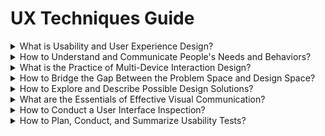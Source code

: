 # UX Techniques Guide

<div class="accordion">

<details>
  <summary>What is Usability and User Experience Design?</summary>

Agile UX  
_A variation of the Agile methodology, which supports a more collaborative approach to various user experience design methods._

*  [Agile User Experience Design](http://www.uxmatters.com/mt/archives/2012/04/agile-user-experience-design.php)  
*  [Bringing User Centered Design to the Agile Environment](http://boxesandarrows.com/bringing-user-centered-design-to-the-agile-environment/)  
*  [Fitting Big-Picture UX Into Agile Development](http://uxdesign.smashingmagazine.com/2012/11/06/design-spikes-fit-big-picture-ux-agile-development/)  
*  [User Experience and Agile](https://www.uxmatters.com/mt/archives/2017/08/user-experience-and-agile.php)  
*  [UX and Agile: Tying the knot](http://uxmag.com/articles/ux-and-agile-tying-the-knot)  

Bias  
_Bias is the tendency, inclination, or prejudice of one's outlook or opinions._

*  [10 biases to be aware of when building products](https://uxdesign.cc/10-biases-to-be-aware-of-when-building-products-cb5245fb7776)  
*  [Avoiding bias in the oh-so-human world of user testing](https://blog.optimalworkshop.com/avoiding-bias-in-the-oh-so-human-world-of-user-testing)  
*  [Confirmation Bias in Design](https://www.antonsten.com/confirmation-bias/)  
*  [Managing Unconscious Bias](https://managingbias.fb.com/)  
*  [You Aren’t So Smart: Cognitive Biases are Making Sure of It](https://www.kdnuggets.com/2018/09/practical-cognitive-biases.html)  

Design Ethics  
_Design ethics are values or aspects considered by designers during the creation of a service or product._

*  [5 Keys to Ethical Design Research](https://www.uxmatters.com/mt/archives/2019/09/5-keys-to-ethical-design-research.php)
*  [A Guide to Everyday Design Ethics](https://www.invisionapp.com/blog/guide-everyday-design-ethics/)
*  [Conducting Ethical User Research](https://www.interaction-design.org/literature/article/conducting-ethical-user-research)
*  [Designing ethically pt. 1](https://uxdesign.cc/designing-ethically-pt-1-9800bfbc86a3)
*  [Ethical Design: The Practical Getting-Started Guide](https://www.smashingmagazine.com/2018/03/ethical-design-practical-getting-started-guide/)
*  [Findings from Ethics in Design](https://uxdesign.cc/findings-from-ethics-in-design-21ba274315d4)
*  [Start designing for transparency.](https://medium.com/artefact-stories/stop-designing-for-delight-start-designing-for-transparency-39113cf8014)

Hypothesis  
_A proposed explanation of a phenomenon._

*  [Crafting a Great Hypotheses](https://www.userzoom.com/blog/crafting-great-hypotheses/)  
*  [Hypothesis Driven Design: Be the Francis Bacon of Your Product Team](https://medium.com/whistle-product-engineering-blog/hypothesis-driven-design-be-the-francis-bacon-of-your-product-team-1aef48b8daea)  
*  [Jeff Gothelf on Design as a Hypothesis | The Hipper Element](http://thehipperelement.com/post/60361702934/jeff-gothelf-on-design-as-a-hypothesis)  

Problem Statement  
_A brief description of the issue that needs to be solved by a project or group._

*  [Bridging User Research into Design](http://www.uxmatters.com/mt/archives/2011/10/bridging-user-research-into-design.php)  
*  [How to come up with great UX ideas](http://www.uxforthemasses.com/great-ux-ideas/)  
*  [Lean Product Design: Write a problem statement](https://pages.18f.gov/lean-product-design/2-problem-statement/)  
*  [What’s Your Problem? Putting Purpose Back into Your Projects](https://whitneyhess.com/blog/2012/10/18/whats-your-problem-putting-purpose-back-into-your-projects/)  

Usability  
_The ease of use and learnability of physical and digital objects._

*  [A Business Case for Usability](http://www.userfocus.co.uk/articles/usabilitybenefits.html)  
*  [Fact vs. Fiction: What Usability is Not](http://www.uxbooth.com/articles/fact-vs-fiction-what-usability-is-not/)  
*  [Usability 101: Introduction to Usability](http://www.nngroup.com/articles/usability-101-introduction-to-usability/)  

User Experience Design  
_The holistic experience of a digital or technological product or service._

*  [CUBI: A User Experience Model for Project Success | UX Magazine](http://uxmag.com/articles/cubi-a-user-experience-model-for-project-success)  
*  [Four Myths About UX and How to Bust Them](http://uxmag.com/articles/four-myths-about-ux-and-how-to-bust-them)  
*  [Getting Started in User Experience](http://www.uxmatters.com/mt/archives/2015/10/getting-started-in-user-experience.php)  
*  [The Experience Makes the Product, Not the Features](http://uxmag.com/articles/the-experience-makes-the-product-not-the-features)
*  [User experience design is not what you think](https://boagworld.com/usability/user-experience-design-is-not-what-you-think/)
*  [What is UX Design? 15 User Experience Experts Weigh In](https://www.usertesting.com/blog/2015/09/16/what-is-ux-design-15-user-experience-experts-weigh-in/)

User Interface Design  
_The design of the communication between the user and a system._

*  [Universal Model of a User Interface (PDF)](http://www.openeye-training.com/downloads/UIModel.pdf)  
*  [User Interface Design, Getting the Basics Right](http://www.uxbooth.com/articles/user-interface-design-getting-the-basics-right/)  
*  [What UI really is (and how UX confuses matters)](http://feltpresence.com/articles/19-what-ui-really-is-and-how-ux-confuses-matters)  

</details>

<details>
  <summary>How to Understand and Communicate People's Needs and Behaviors?</summary>

Affinity Diagrams  
_A tool to visually organize ideas and information_

*  [Affinity Diagrams – Learn How to Cluster and Bundle Ideas and Facts](https://www.interaction-design.org/literature/article/affinity-diagrams-learn-how-to-cluster-and-bundle-ideas-and-facts)
*  [How to Prepare and Use an Affinity Diagram](https://webdesign.tutsplus.com/tutorials/how-to-prepare-and-use-an-affinity-diagram--cms-28388)
*  [Using Affinity Diagrams to make sense from Brainstorming](http://www.leanyourcompany.com/methods/Using-Affinity-Diagrams.asp)  

Card Sorts  
_Having participants sort various items into groups of their own choosing._

*  [Card-Based Classification Evaluation](http://boxesandarrows.com/card-based-classification-evaluation/)  
*  [Card sorting: a definitive guide](http://boxesandarrows.com/card-sorting-a-definitive-guide/)  
*  [Information Design Using Card Sorting](http://www.steptwo.com.au/papers/cardsorting/)  

Contextual Inquiry  
_Observing participants in their own environment performing their actual work._

*  [Conducting Contextual Enquiry (or Site Visits)](http://uxmastery.com/conducting-contextual-enquiry-or-site-visits/)
*  [Contextual Inquiry - A Primer](http://www.sitepoint.com/contextual-enquiry-primer/)
*  [Field Research in Commercial Product Development (PDF)](http://teced.com/wp-content/uploads/2011/06/upa2003_lk_tk_ovhs-commercial-product-development1.pdf)
*  [Focus Questions for Site Visits](http://www.uie.com/brainsparks/2007/02/22/focus-questions-for-site-visits/)  

Diary Studies  
_A qualitative technique for collecting information about user behaviors, activities, and experiences over an extended period of time._

*  [Dear Diary: Using Diaries to Study User Experience](http://uxpamagazine.org/dear-diary-using-diaries-to-study-user-experience/)  
*  [Diary Studies: Understanding Long-Term User Behavior and Experiences](https://www.nngroup.com/articles/diary-studies/)  
*  [Jumpstart Design Research with a Diary Study](http://www.uxbooth.com/articles/jumpstart-design-research-with-a-diary-study/)  

Empathy Maps  
_A simple tool to better understand people using a product or service._  

*  [Agile Coaching Tip: What Is an Empathy Map?](http://www.solutionsiq.com/what-is-an-empathy-map/)  
*  [Empathy Maps for UX](http://www.tadpull.com/tools/how-to-use-empathy-map-for-user-experience-mapping.php)  
*  [How To Use Empathy Maps To Make Better Services](http://www.innovationlabs.org.uk/2014/04/25/empathy-maps/)  
*  [Updated Empathy Map Canvas](https://medium.com/the-xplane-collection/updated-empathy-map-canvas-46df22df3c8a)  

Five Whys  
_A technique that utilizes a question-asking method to explore the causes/effects underlying a particular issue._

*  [Determine The Root Cause: 5 Whys](http://www.isixsigma.com/index.php?option=com_k2&amp;amp;amp;amp;view=item&amp;amp;amp;amp;id=1308:determine-the-root-cause-5-whys&amp;amp;amp;amp;Itemid=200)  
*  [One simple question to get to the root of any design problem](http://blog.usabilla.com/to-the-users-core-question-in-5-whys/)  

Interviews  
_A conversation where an interviewer asks a series of questions to one or more interviewees._

*  [Asking the right questions during user research, interviews and testing](https://uxdesign.cc/asking-the-right-questions-on-user-research-interviews-and-testing-427261742a67)
*  [How to Make User Research a Conversation](https://www.uxmatters.com/mt/archives/2018/05/how-to-make-user-research-a-conversation.php)
*  [Interviewing Humans](http://alistapart.com/article/interviewing-humans)  
*  [Never Ask What They Want — 3 Better Questions to Ask in User Interviews](https://medium.com/user-research/never-ask-what-they-want-3-better-questions-to-ask-in-user-interviews-aeddd2a2101e#.21nbp2ly8)  
*  [When Interviews Go Wrong](http://www.uxmatters.com/mt/archives/2011/04/when-interviews-go-wrong.php)

Job Stories  
_An approach to task analysis that is inspired by Jobs To Be Done._

*  [5 Tips For Writing A Job Story](https://jtbd.info/5-tips-for-writing-a-job-story-7c9092911fc9)  
*  [Designing Features Using Job Stories](http://insideintercom.io/using-job-stories-design-features-ui-ux/)  
*  [Job stories are great, but personas aren't dead](http://www.elezea.com/2013/12/job-stories-and-personas-sitting-in-a-tree/)  

Personas  
_Fictional persons, based on research, where each one represents a specific type of user._

*  [An introduction to personas and how to create them](http://www.steptwo.com.au/papers/kmc_personas/index.html)  
*  [Describing Personas](https://medium.com/@indiyoung/describing-personas-af992e3fc527#.uqj6h6mb2)  
*  [Five Factors for Successful Persona Projects](http://www.uie.com/articles/successful_persona_projects)  
*  [Persona Grata - Welcoming users into the interaction design process](http://uxmag.com/articles/persona-grata)  
*  [A Closer Look At Personas: What They Are And How They Work (Part 1)](http://www.smashingmagazine.com/2014/08/06/a-closer-look-at-personas-part-1/)  
*  [Personas: Setting the Stage for Building Usable Information Sites](http://www.infotoday.com/online/jul03/head.shtml)  
*  [Three Important Benefits of Personas](http://www.uie.com/articles/benefits_of_personas/)

Proto-Personas  
_Hypothetical persons, where each one represents a specific type of user._

*  [Assumptive Personas](http://www.90percentofeverything.com/2013/04/28/assumptive-personas/)  
*  [Boost Empathy Quickly With Proto-Personas](http://blog.mural.co/2016/05/06/boost-empathy-quickly-with-proto-personas)
*  [The UX Designer’s 5-Minute Guide to Lean Personas](https://www.uxpin.com/studio/blog/ux-designers-5-minute-guide-lean-personas/)  
*  [Using Proto-Personas for Executive Alignment](http://uxmag.com/articles/using-proto-personas-for-executive-alignment)  

Story Maps  
_A visual representation of a user journey to help prioritize a product backlog._

*  [Buying better digital products part 3: Mapping user stories](https://18f.gsa.gov/2016/08/04/buying-better-digital-products-part-3-mapping-user-stories/)  
*  [Story Map Concepts (PDF)](http://jpattonassociates.com/wp-content/uploads/2015/03/story_mapping.pdf)  
*  [The new user story backlog is
a map](http://jpattonassociates.com/the-new-backlog/)

Surveys  
_A data collection tool to gather responses to a series of questions._

*  [8 Research Based Insights for User Experience Surveys](http://www.measuringusability.com/blog/ux-surveys.php)  
*  [Preparing an Online Questionnaire - How to Conduct an Online Survey ](http://www.questionpro.com/akira/showArticle.do?articleID=build01)  
*  [What Is a Survey - Booklet](http://www.whatisasurvey.info/)  

Task Analysis  
_Task analysis is the decomposition of how tasks are currently performed._

*  [Hierarchical Task Analysis](http://www.uxmatters.com/mt/archives/2010/02/hierarchical-task-analysis.php)  
*  [Task Analysis: The Key UX Design Step Everyone Skips](https://searchenginewatch.com/sew/how-to/2336547/task-analysis-the-key-ux-design-step-everyone-skips)
*  [Task Analysis - Hierarchical, If/Then, and Model-Based](http://siteresources.worldbank.org/WBI/Resources/213798-1194538727144/4Final-Task_Analysis.pdf)  
*  [Uncovering True Motivation: The Whys and Wherefore](http://www.stcsig.org/usability/newsletter/0310-motivation.html)  

User Profiles  
_A summary of relevant user characteristics, which can include both demographic and behavioral information._

*  [Task-Based Audience Segmentation](http://adaptivepath.org/ideas/task-based-audience-segmentation/)  
*  [User Group Profiles](http://www.uiaccess.com/accessucd/users.html)  
*  [What Kind of Users Use Your GUI?](http://classicsys.com/free-stuff-2/articles/usability-research-and-testing/what-kind-of-users-use-your-gui/)  

User Research  
_The process of learning about the audience for your system or product._

*  [Communicating User Research Findings](http://www.uxmatters.com/mt/archives/2012/02/communicating-user-research-findings.php)
*  [Doing Research with People Who Are Not Users: Consultation](https://www.uxmatters.com/mt/archives/2017/08/doing-research-with-people-who-are-not-users-consultation.php)
*  [From Research Goals to Usability-Testing Scenarios: A 7-Step Method](https://www.nngroup.com/articles/ux-research-goals-to-scenarios/)
*  [How to get participants for your user research](http://blog.fluidui.com/how-to-get-participants-for-your-user-research/)  
*  [One page user research plan](http://uxdesign.smashingmagazine.com/2012/01/26/ux-research-plan-stakeholders-love/)  
*  [Step By Step Guide To More Structured User Research](http://blog.usabilla.com/step-by-step-guide-to-more-structured-user-research/)  
*  [The two questions we answer with user research](http://www.userfocus.co.uk/articles/the_two_questions_we_answer_with_user_research.html)  
*  [Quantitative User-Research Methodologies: An Overview](https://www.nngroup.com/articles/quantitative-user-research-methods/)  
*  [UIETips: Three Questions You Shouldn't Ask During User Research](http://www.uie.com/brainsparks/2013/07/24/uietips-3-questions-not-to-ask-during-user-research/)  
*  [When to Use Which User-Experience Research Methods](https://www.nngroup.com/articles/which-ux-research-methods/)  

Informal (Guerilla) User Research  
_A rapid and less rigorous approach to conducting user research._

*  [Are you doing your user research on the right people?](http://www.90percentofeverything.com/2008/08/25/are-you-doing-your-user-research-on-the-right-people/)  
*  [Discovery on a Budget: Part I](http://alistapart.com/article/discovery-on-a-budget-part-i)  
*  [Getting Guerrilla With It](http://uxmag.com/articles/getting-guerrilla-with-it)  

User Stories  
_Brief narratives that describe on user interactions with a system, with a focus on the value gained from such interactions._

*  [Advantages of User Stories for Requirements](http://www.mountaingoatsoftware.com/articles/advantages-of-user-stories-for-requirements)
*  [How Expanded User Stories Help Us Fix Existing Interfaces](http://www.erinlynnyoung.com/post/47756875821/expanded-user-stories)  
*  [Writing user stories](https://www.gov.uk/service-manual/agile/writing-user-stories.html)  

</details>

<details>
  <summary>What is the Practice of Multi-Device Interaction Design? </summary>

Content Inventories  
_Identifying and classifying the content in an existing product or system._

*  [How to Conduct A Content Audit](http://uxmastery.com/how-to-conduct-a-content-audit/)  
*  [Tips for laying out a responsive site](http://jamie-plouff.tumblr.com/post/103060444705/tips-for-laying-out-a-responsive-site)  
*  [Tools for the UX Architect: Content Inventory](http://blogs.captechconsulting.com/blog/brendon-cornwell/tools-the-ux-architect-content-inventory)  

Content Prioritization  
_Determining the relative value of content in relation to its audience._

*  [Devising a Strategy for Responsive Design](https://www.uie.com/articles/strategy_for_responsive_design/)  
*  [Responsive-Ready Content](http://sarawb.com/2012/03/07/content-strategy-responsive-design/)  
*  [The case for responsive web content: it's all about the users](http://www.creativebloq.com/mobile/case-responsive-web-content-its-all-about-users-7126217)  

Designing for Touch  
_How to make applications and website touch optimized._

*  [Design for Fingers, Touch, and People, Part 3.](http://www.uxmatters.com/mt/archives/2017/07/design-for-fingers-touch-and-people-part-3.php)
*  [Hover is dead. Long live hover.](https://medium.com/instacart-design/hover-is-dead-long-live-hover-37a89d3795df#.26ua6m3ux)  
*  [Responsive Navigation: Optimizing for Touch Across Devices](http://www.lukew.com/ff/entry.asp?1649)  
*  [The Pursuit of Tappiness](http://uxmag.com/articles/the-pursuit-of-tappiness)  
*  [The Cost of a Touch](http://uxmag.com/articles/the-cost-of-a-touch)  
*  [The Thumb Zone: Designing For Mobile Users](https://www.smashingmagazine.com/2016/09/the-thumb-zone-designing-for-mobile-users/)  
*  [Touch interaction design (Windows Store apps)](http://msdn.microsoft.com/en-ca/library/windows/apps/hh465415.aspx)  

Mobile and Multi-device Web Design  
_How to more effectively design and build for mobile and multi-device usage._

*  [Design for Every Screen](http://shoobe01.blogspot.ca/2011/11/design-for-every-screen.html)  
*  [Designing Exceptional Mobile Experiences](http://uxmag.com/articles/designing-exceptional-mobile-experiences)  
*  [Eight Tips to Make Your First Mobile Design a Success](http://www.peachpit.com/articles/article.aspx?p=1846581)  
*  [Mobile first: Insights from going mobile only ](http://blog.invisionapp.com/mobile-first-mobile-only/)
*  [Framework for Designing for Multiple Devices](http://uxmag.com/articles/framework-for-designing-for-multiple-devices)  
*  [The Hamburger Menu Doesn’t Work](http://jamesarcher.me/hamburger-menu)  
*  [Think Again: Assumptions About Mobile To Reconsider](http://mobile.smashingmagazine.com/2013/01/18/assumptions-about-mobile-to-reconsider/)  
*  [Tools for Mobile UX Design](http://www.uxmatters.com/mt/archives/2013/06/tools-for-mobile-ux-design.php)  

Responsive HTML Frameworks  
_HTML frameworks that support responsive web design._

*  [Kube CSS Framework](http://imperavi.com/kube/)  
*  [(Twitter) Bootstrap](http://getbootstrap.com/)  
*  [Zurb Foundation](http://foundation.zurb.com/)  

Responsive Web Design  
_A technique where individual web pages automatically adjust to various screen sizes._

*  [9 responsive design mistakes you don’t want to make](http://thenextweb.com/dd/2015/10/28/9-responsive-design-mistakes-you-dont-want-to-make/)
*  [Beginner's Guide to Responsive Web Design](http://blog.teamtreehouse.com/beginners-guide-to-responsive-web-design)  
*  [Design Process In The Responsive Age](http://uxdesign.smashingmagazine.com/2012/05/30/design-process-responsive-age/)  
*  [Responsive Strategy](http://bradfrost.com/blog/post/responsive-strategy/)
*  [Responsive Web Design](http://webdesign.tutsplus.com/articles/responsive-web-design--webdesign-15155)
*  [Responsive Web Design Patterns](https://bradfrost.github.io/this-is-responsive/patterns.html)
*  [The opportunities and challenges of responsive design](http://www.webdesignerdepot.com/2012/11/the-opportunities-and-challenges-of-responsive-design/)  

</details>

<details>
  <summary>How to Bridge the Gap Between the Problem Space and Design Space? </summary>

Accessibility  
_Accessibility is the practice of removing barriers that prevent interaction or access to websites by people with disabilities._  

*  [4 Ways to Make Online Content More Accessible](http://www.uxbooth.com/articles/4-ways-to-make-online-content-more-accessible/)  
*  [7 Things Every Designer Needs to Know about Accessibility](https://medium.com/salesforce-ux/7-things-every-designer-needs-to-know-about-accessibility-64f105f0881b#.tvhahmv5g)  
*  [Accessibility according to actual people with disabilities - Axess Lab](https://axesslab.com/accessibility-according-to-pwd/)  
*  [Accessibility for Visual Design](http://www.uxbooth.com/articles/accessibility-visual-design/)  
*  [Accessibility Guidelines](http://accessibility.voxmedia.com/)
*  [Accessibility resources for designers](http://www.iamnotmypixels.com/accessibility-resources-for-designers/)  
*  [Baby Boomers Are Aging–And Designers Need To Adapt](https://www.fastcodesign.com/90131258/baby-boomers-are-aging-heres-how-design-will-have-to-adapt)
*  [Design Accessibly, See Differently: Color Contrast Tips And Tools](https://www.smashingmagazine.com/2014/10/color-contrast-tips-and-tools-for-accessibility/)
*  [Font Awesome & Accessibility](http://fontawesome.io/accessibility/)  

Chatbots  
_A chatbot is a service, powered by simple rules and sometimes artificial intelligence, provided in a conversational style._

*  [Best practices for designing a chatbot conversational experience](https://medium.com/darvin-ai/best-practices-for-designing-an-intelligent-chatbot-conversational-experience-de8142c0b4dc)  
*  [Chatbots Deliver the Worst Customer Service](https://latenightcoding.co/chatbots-customer-service/)  
*  [Chatbot UX – Does Conversation Hurt Or Help?](https://www.smashingmagazine.com/2016/11/does-conversation-hurt-or-help-the-chatbot-ux/#comments)  
*  [Conversational UI Principles — Complete Process of Designing a Website Chatbot](https://medium.com/swlh/conversational-ui-principles-complete-process-of-designing-a-website-chatbot-d0c2a5fee376)  

Cognitive Psychology  
_The branch of psychology that studies mental processes including how people think, perceive, remember and learn._

*  [Cognitive Styles: Get inside the user's head](http://uxmag.com/articles/cognitive-styles)  
*  [Designing for Human Memory](https://uxplanet.org/designing-for-human-memory-a2cdc0b6a75a)  
*  [Improving Usability with Fitts' Law](http://sixrevisions.com/usabilityaccessibility/improving-usability-with-fitts-law/)  
*  [Reducing Cognitive Overload For A Better User Experience](https://www.smashingmagazine.com/2016/09/reducing-cognitive-overload-for-a-better-user-experience/)
*  [Reducing Reliance on Superstition](http://www.humanfactors.com/downloads/sep00.asp)  
*  [The Psychologist's View of UX Design](http://uxmag.com/articles/the-psychologists-view-of-ux-design)  

Conceptual Model  
_Conceptual models involve three views of a system; the user's mental model, the designer's model, and the system image._

*  [Affordances Design](http://www.jnd.org/dn.mss/affordances_and.html)  
*  [Human Centered Design & The 6 Fundamental Principles of Interaction Between Products and Users](https://uxdesign.cc/human-centered-design-the-6-fundamental-principles-of-interaction-between-products-and-users-7343734b38a1#.bplbprmd5)
*  [IBM Design: The three models - User](http://www-01.ibm.com/software/ucd/designconcepts/threemodels/user.html)  
*  [The Secret to Designing an Intuitive UX: Match the Mental Model to the Conceptual Model](http://www.inspireux.com/2010/04/16/secret-designing-intuitive-user-experience/)

Platform Design Principles  
_A high-level of advice for general platform design decisions._

*  [First Principles of Interaction Design](http://www.asktog.com/basics/firstPrinciples.html)  
*  [Windows User Experience Design Principles](http://msdn.microsoft.com/en-us/library/dd834141.aspx)  

Emotional Design  
_Creating experiences that are emotional appealing to people._

*  [Design for Emotion: Expert Tips by Aarron Walter](https://uxplanet.org/design-for-emotion-expert-tips-by-aarron-walter-2f847e75a962)
*  [Design for Emotion and Flow](http://www.boxesandarrows.com/view/design-for-emotion)  
*  [Designing Fun](http://www.alistapart.com/articles/designing-fun/)  
*  [In Defense of Eye Candy](http://alistapart.com/article/indefenseofeyecandy)  
*  [Not Just Pretty: Building Emotion Into Your Websites](https://www.smashingmagazine.com/2012/04/building-emotion-into-your-websites/)
*  [The dangers of delightful design](https://uxdesign.cc/the-dangers-of-delightful-design-bb5834a1b684#.r1duzvdo6)

Empty States  
_An empty state is the initial appearance of an application when there is no user generated information yet._

*  [UX Best Practices: Designing the Overlooked Empty States](https://www.uxpin.com/studio/blog/ux-best-practices-designing-the-overlooked-empty-states/)
*  [Why Empty States Deserve More Design Time](https://www.invisionapp.com/blog/why-empty-states-deserve-more-design-time/)
*  [Writing empty states](https://uxdesign.cc/writing-empty-states-3e0279f39066)

Form Design  
_The display and input of information within online forms._

*  [An Extensive Guide To Web Form
Usability](https://www.smashingmagazine.com/2011/11/extensive-guide-web-form-usability/)  
*  [Design Better Forms](https://uxdesign.cc/design-better-forms-96fadca0f49c#.tauhj5ayi)  
*  [Inline validation in forms — designing the experience](https://medium.com/wdstack/inline-validation-in-forms-designing-the-experience-123fb34088ce#.2m2d9gurz)  
*  [The New Rules of Form Design](http://www.uxbooth.com/articles/the-new-rules-of-form-design/)  

Handling Errors  
_How a system prevents, or handles, users making mistakes._

*  [4 rules for displaying error messages from a user experience perspective](http://www.nomensa.com/blog/2010/4-rules-displaying-error-messages-user-experience-perspective)  
*  [Avoid Being Embarrassed by Your Error Messages](http://www.uxmatters.com/mt/archives/2010/08/avoid-being-embarrassed-by-your-error-messages.php)  
*  [Non-Fatal Errors: Creating Usable, Effective Error Messages](http://www.writersua.com/articles/message/index.html)  

Inclusive Design  
_The design of products and services that consider the full range of peoples ability, age, culture and language._  

*  [Designing for Inclusion](https://www.w3.org/WAI/users/)  
*  [Inclusive - Microsoft Design](https://www.microsoft.com/en-us/design/inclusive/)  
*  [Making the Web Accessible for Everyone With Inclusive Design and Diverse Personas](https://webdesign.tutsplus.com/articles/making-the-web-accessible-for-everyone-with-inclusive-design-and-diverse-personas--cms-27505)  
*  [What the Heck Is Inclusive Design?](https://24ways.org/2016/what-the-heck-is-inclusive-design/)  

Information Architecture  
_Information architecture primarily involves the organization of a system and how navigation is supported within that system._

*  [Complete Beginner’s Guide to Information Architecture](http://www.uxbooth.com/articles/complete-beginners-guide-to-information-architecture/)  
*  [IA Heuristics: A Journey](http://abbytheia.com/2012/04/12/ia-heuristics-journey/)  
*  [Information Architecture: The Scaffold of Good UX](http://blogs.adobe.com/dreamweaver/2016/01/information-architecture-the-scaffold-of-good-ux.html#.V5P7luLH384.twitter)  
*  [The Difference Between Information Architecture (IA) and Navigation](https://www.nngroup.com/articles/ia-vs-navigation/)  

Interaction Design  
_The structure and behaviors of interactive products, services, and systems._

*  [Dan Saffer - Designing Microinteractions](http://www.uie.com/brainsparks/2013/06/14/dan-saffer-designing-microinteractions/#transcript)  
*  [Defining an Interaction Model: The Cornerstone of Application Design](http://www.uxmatters.com/mt/archives/2012/01/defining-an-interaction-model-the-cornerstone-of-application-design.php)  
*  [Interaction Design Tactics For Visual Designers](http://uxdesign.smashingmagazine.com/2011/09/09/interaction-design-tactics-for-visual-designers/)  
*  [Users Don’t Hate Change. They Hate Our Design Choices.](https://medium.com/@jmspool/users-dont-hate-change-they-hate-our-design-choices-86151866eff4)  

Machine Learning  
_Machine Learning is a type of artificial intelligence (AI) that allows software to learn without being explicitly programmed._
*  [Applications Of Machine Learning For Designers](https://www.smashingmagazine.com/2017/04/applications-machine-learning-designers/)
*  [Getting to Know Machine Learning](http://uxmag.com/articles/getting-to-know-machine-learning)  
*  [Human-Centered Machine Learning](https://medium.com/google-design/human-centered-machine-learning-a770d10562cd)  
*  [Machine learning and what UX designers need to know!](http://www.bentley.edu/centers/user-experience-center/machine-learning-what-ux-designers-need-know)  

Natural User Interfaces  
_A natural user interface, or NUI, is an effectively invisible interface that is used via natural and human movements._

*  [Designing UX for Natural User Interfaces](https://www.usertesting.com/blog/2015/08/24/designing-ux-for-natural-user-interfaces/)  
*  [Eight Principles of Natural User Interfaces](http://www.designprinciplesftw.com/collections/eight-principles-of-natural-user-interfaces)  
*  [Natural User Interfaces Are Not Natural](http://www.jnd.org/dn.mss/natural_user_interfa.html)  

Task-flows  
_A visual representation that shows a key sequence of a task._

*  [Tools for Mobile UX Design: Task Flows](http://www.uxmatters.com/mt/archives/2015/03/tools-for-mobile-ux-design-task-flows.php)  
*  [Stop Designing Pages And Start Designing Flows](https://www.smashingmagazine.com/2012/01/stop-designing-pages-start-designing-flows/)  
*  [UX Glossary: Task Flows, User Flows, Flowcharts and some new-ish stuff](https://uxplanet.org/ux-glossary-task-flows-user-flows-flowcharts-and-some-new-ish-stuff-2321044d837d)  
*  [What are Task Flows?](http://pathfindersoftware.com/2007/03/what_are_task_f/)  

</details>

<details>
  <summary>How to Explore and Describe Possible Design Solutions?</summary>

Brainstorming  
_Brainstorming is a common group ideation technique._

*  [7 Tips on Better Brainstorming](https://challenges.openideo.com/blog/seven-tips-on-better-brainstorming)
*  [How to run a brainstorming meeting](http://scottberkun.com/essays/34-how-to-run-a-brainstorming-meeting/)
*  [Ideation in Practice: How Effective UX Teams Generate Ideas](https://www.nngroup.com/articles/ideation-in-practice/)
*  [Tips for Structuring Better Brainstorming Sessions](http://www.inspireux.com/2013/07/18/tips-for-structuring-better-brainstorming-sessions/)
*  [Troubleshooting Group Ideation: 10 Fixes for More and Better UX Ideas](https://www.nngroup.com/articles/group-ideation/?utm_content=buffer38903&utm_medium=social&utm_source=twitter.com&utm_campaign=buffer)  

Concept Maps  
_A diagram showing how various concepts are related._

*  [Concept map](http://edutechwiki.unige.ch/en/Concept_map)
*  [Concept maps vs. mind maps](http://mindmappingsoftwareblog.com/concept-maps-vs-mind-maps/)  

Conceptualizing Interaction  
_Exploring what interaction model will be presented to the user through the use of structure, behavior, and visuals._

*  [Book Review: The Design of Everyday Things](http://jonathannicol.com/blog/2011/05/14/book-review-the-design-of-everyday-things/)  
*  [Conceptual models: begin by designing what to design (PDF)](http://davidlamas.files.wordpress.com/2010/03/jeff-johnson.pdf)  
*  [Conceptual Design for Interactive Systems: Designing for Performance and User Experience](http://www.uxmatters.com/mt/archives/2015/12/conceptual-design-for-interactive-systems-designing-for-performance-and-user-experience.php)  
*  [Specifying what we want the user experience to be - the designer's model](https://www-01.ibm.com/software/ucd/designconcepts/threemodels/designer.html)  

Design Patterns  
_General solutions for commonly occurring system design problems._

*  [Patternry](http://www.patternry.com/)  
*  [UI Patterns](http://ui-patterns.com/)  
*  [Who Benefits From the Use of Design Patterns?](https://dzone.com/articles/who-benefits-use-design)  

Design Systems  
_A design system is a collection of reusable components, which can be used to build any number of applications._

*  [Design Systems Handbook](https://www.designbetter.co/design-systems-handbook)
*  [On the Current State of Design Systems in UX](https://medium.com/innovatemap-current/on-the-current-state-of-design-systems-in-ux-4cd0aa1fad71)
*  [The User Experience of Design Systems](https://runemadsen.com/talks/uxcampcph/)

Problem Reframing  
_Re-examining the underlying goals, assumptions and perspectives that are assumed to be part of the problem._

*  [Abductive Thinking and Sensemaking: The Drivers of Design Synthesis](http://www.jonkolko.com/writingAbductiveThinking.php)  
*  [Reframe: Shift the Way You Work, Innovate, and Think](http://www.uxmatters.com/mt/archives/2015/09/reframe-shift-the-way-you-work-innovate-and-think.php)  
*  [Reframing is a Strategic Skill and a Design Thinking Skill](http://www.innovationexcellence.com/blog/2010/06/16/reframing-is-a-strategic-skill-and-a-design-thinking-skill/)  

Process Flows  
_An illustration of specific processes a user may undertake within a system._

*  [Process Flow Definition](http://www.ehow.com/about_5040255_process-flow-definition.html)  
*  [Task Flows](http://pathfindersoftware.com/tag/task-flows/)  
*  [User Task Flows (PDF)](http://www.stickyminds.com/getfile.asp?ot=XML&amp;amp;amp;amp;id=12987&amp;amp;amp;amp;fn=XUS29543666file1%2Epdf)  

Prototyping  
_The creation of a working model of a system or interface._

*  [Design Better And Faster With Rapid Prototyping](http://www.smashingmagazine.com/2010/06/design-better-faster-with-rapid-prototyping/)  
*  [Designer’s Toolkit: Prototyping Tools](http://www.cooper.com/prototyping-tools)  
*  [Designing with Code](http://www.uxbooth.com/articles/designing-with-code/)  
*  [Five Prevalent Pitfalls when Prototyping](http://www.uie.com/articles/pitfalls_prototyping/)  
*  [Flavors of Prototypes](http://www.svpg.com/flavors-of-prototypes)  
*  [The Right Tool For The Job: Picking The Best Prototyping Software For Your Project](https://uxdesign.cc/the-right-tool-for-the-job-picking-the-best-prototyping-software-for-your-project-6ddd5145d860#.jycn9ioad)  
*  [The Skeptic’s Guide To Low-Fidelity Prototyping](http://www.smashingmagazine.com/2014/10/the-skeptics-guide-to-low-fidelity-prototyping/)  
*  [Using prototypes in user research](https://userresearch.blog.gov.uk/2014/08/27/using-prototypes-in-user-research/)  

Scenarios  
_Descriptions of how a specific user accomplishes their goal, with regards to an existing or yet-to-be system._

*  [Create Scenarios](http://www.usability.gov/how-to-and-tools/methods/scenarios.html)  
*  [Context-Rich Scenarios Make UX Projects Manageable](http://www.uie.com/articles/ux_projects_scenarios/)  
*  [Tell me the story: the unifying role of scenarios in conceptual design](http://www.humanfactors.com/downloads/apr04.asp)  

Site Maps  
_Graphical or textual representation of the structure of a website._

*  [Is the Sitemap Losing Its Client-Facing Steam?](http://uxmag.com/articles/is-the-sitemap-losing-its-client-facing-steam)  
*  [UX 101: The Site Map](http://viget.com/inspire/ux-101-the-site-map)  

Sketching  
_A means to explore ideas and iterate on concepts quickly and easily._

*  [User interface sketching tips part 1](http://ui-patterns.com/blog/User-interface-sketching-tips-part-1)  
*  [Wireframe 101: Sketch First, Wireframe Later](http://maryshaw.net/wireframe-101-sketch-first-wireframe-later/)  

Storyboards  
_A sequence of images or drawings representing a specific period of time._

*  [Storyboarding a user experience](http://www.visualbloke.com/NUIVIGPage.html)  
*  [Storyboards and Startups](http://www.akersarchitecturalrendering.com/blog/2010/3/14/storyboards-and-startups-how-sketching-can-help-entrepreneur.html)  
*  [Telling Your Website's Story with Sketchboarding](http://www.uxbooth.com/blog/telling-your-websites-story-with-sketchboarding/)  
*  [The 8 Steps To Creating A Great Storyboard](http://www.fastcodesign.com/1672917/the-8-steps-to-creating-a-great-storyboard/)  

Wireflows  
_A combination of process flows and wireframes._

*  [Page Level Wireflows](http://wireframes.linowski.ca/2009/02/page-level-wireflows/)  
*  [State Level Wireflows and Transitions](http://wireframes.linowski.ca/2009/02/state-level-wireflows-and-transitions/)  

Wireframes  
_Drawings of individual screens that represent major content and navigation elements._

*  [Priority Guides: A Content-First Alternative to Wireframes](http://alistapart.com/article/priority-guides-a-content-first-alternative-to-wireframes)  
*  [Storyboarding a user experience](http://www.visualbloke.com/NUIVIGPage.html)  
*  [Real Wireframes Get Real Results](http://boxesandarrows.com/real-wireframes-get-real-results/)  
*  [Ultimate Guide to Website Wireframing](http://sixrevisions.com/user-interface/website-wireframing/)  

</details>

<details>
  <summary>What are the Essentials of Effective Visual Communication?</summary>

Color  
_Aspects of an object described in terms of hue, lightness, and saturation._

*  [Color - Usability Matters](http://colormatters.com/color-and-design/color-and-usability-matters)  
*  [Color Basics: Dos and Dont's](http://www.colourlovers.com/blog/2009/06/02/color-basics-dos-and-donts)  
*  [Color Theory for Designers, Part 1: The Meaning of Color](http://www.smashingmagazine.com/2010/01/28/color-theory-for-designers-part-1-the-meaning-of-color/)  
*  [Colorblindness - A Usability Guide for Commercial Applications, Part 1](http://www.technewsworld.com/story/56106.html)  
*  [Designing for Colour Blindness](https://blog.prototypr.io/designing-for-colour-blindness-b74a9d012ef2#.8rb3iitkn)  

Grids  
_A visible or invisible structure of intersecting lines._

*  [Create a grid that adapts to all screens](http://www.creativebloq.com/web-design/create-grid-adapts-all-screens-71621286)
*  [The Grid System: Building a Solid Design Layout](https://www.interaction-design.org/literature/article/the-grid-system-building-a-solid-design-layout)  
*  [Using Layout Grids Effectively](https://www.designersinsights.com/designer-resources/using-layout-grids-effectively/)  

Hierarchy  
_Differences between items shown visually._

*  [A Closer Look at Hierarchy in Web Design](http://www.onextrapixel.com/2010/06/24/a-closer-look-at-hierarchy-in-web-design/)  
*  [Creating Better Typographic Hierarchy](https://medium.com/designed-thought/creating-better-typographic-hierarchy-1148a46b2fc)  
*  [Visual Design and Usability Yellow Brick Road](http://uxmag.com/articles/visual-design-and-usability-yellow-brick-road)

Icons  
_Visual symbols representing concepts or commands._

*  [Designing For User Interfaces: Icons As Visual Elements For Screen Design](https://www.smashingmagazine.com/2018/02/user-interfaces-icons-visual-elements-screen-design/)  
*  [Icons As Part Of A Great User Experience](https://www.smashingmagazine.com/2016/10/icons-as-part-of-a-great-user-experience/)  
*  [Small Elements, Big Impact: Types and Functions of UI Icons.](https://uxplanet.org/small-elements-big-impact-types-and-functions-of-ui-icons-87c6a74d366e)  

Interface Animation  
_The use of animation to enhance the feedback and overall experience of a user interface._  

*  [A beginner's guide to designing interface animations](http://www.creativebloq.com/web-design/beginners-guide-designing-interface-animations-61617793)  
*  [Animated Interactions. Motion on Purpose](https://medium.com/@tubikstudio/animated-interactions-motion-on-purpose-943bebcaf438#.rnzievjfw)  
*  [Communicating Animation](http://alistapart.com/article/communicating-animation)  

Layout  
_The arrangement of individual visual objects within a composition._

*  [Designing With Grid-Based Approach](https://www.smashingmagazine.com/2007/04/designing-with-grid-based-approach/)  
*  [Getting Started with Page Layout: Principles of Graphic Design](http://www.emcp.com/intro_pc/reading6.htm)  
*  [The Four Basic Principles of Design](http://intranet.micds.org/upper/ArtDept/DigStudio/PrincipleLecture.html)  
*  [The Grid System: Building a Solid Design Layout](https://www.interaction-design.org/literature/article/the-grid-system-building-a-solid-design-layout)  
*  [Unbox the Web!](https://uxdesign.cc/unbox-the-web-f00bc8e0d0e3#.zfy2s4g9o)  
*  [UX & Psychology go hand in hand— How Gestalt theory appears in UX design?](https://uxdesign.cc/ux-psychology-go-hand-in-hand-how-gestalt-theory-appears-in-ux-design-18b727343da8)  

Terminology  
_The terms used to describe various concepts and objects._

*  [Plain Language and Usable Accessibility: Whitney Quesenbery](http://simplyaccessible.com/article/whitney-quesenbery/)  
*  [Tell It To Me Straight: Plain Language in UX](https://blogs.adobe.com/creativecloud/tell-it-to-me-straight-plain-language-in-ux/)  

Typography  
_The design of typefaces, and the way type is selected and arranged._

*  [A Quick and Comprehensive Guide to Type (Infographic)](http://designify.me/wp-content/uploads/infographic-typography-guide.png)  
*  [HTML & CSS - Working with Typography](http://learn.shayhowe.com/html-css/working-with-typography/)  
*  [How to Speak Typography: Terms You Should Know](https://creativemarket.com/blog/2015/12/28/how-to-speak-typography-terms-you-should-know)  
*  [Reading Online Text: A Comparison of Four White Space Layouts](http://psychology.wichita.edu/surl/usabilitynews/62/whitespace.htm)  
*  [Web Typography: Designing Tables to be Read, Not Looked At](https://alistapart.com/article/web-typography-tables)  

</details>

<details>
  <summary>How to Conduct a User Interface Inspection? </summary>

[Cognitive Walkthrough](ux-techniques-guide/07.how-to-conduct-a-user-interface-inspection/cognitive-walkthroughs.md ':include')

[Heuristic Evaluations](ux-techniques-guide/07.how-to-conduct-a-user-interface-inspection/heuristic-evaluations.md ':include')

</details>

<details>
  <summary>How to Plan, Conduct, and Summarize Usability Tests?</summary>

[Rapid Iterative Testing and Evaluation (RITE) Method](ux-techniques-guide/08.how-to-plan-conduct-and-summarize-usability-tests/rapid-iterative-testing-and-evaluation-method.md ':include')

[Usability Test Reports](ux-techniques-guide/08.how-to-plan-conduct-and-summarize-usability-tests/usability-test-reports.md ':include')

[Usability Test Surveys](ux-techniques-guide/08.how-to-plan-conduct-and-summarize-usability-tests/usability-test-surveys.md ':include')

[Usability Test Tasks](ux-techniques-guide/08.how-to-plan-conduct-and-summarize-usability-tests/usability-test-tasks.md ':include')

[Usability Testing](ux-techniques-guide/08.how-to-plan-conduct-and-summarize-usability-tests/usability-testing-formal.md ':include')

[Informal (Guerilla) Usability Testing](ux-techniques-guide/08.how-to-plan-conduct-and-summarize-usability-tests/usability-testing-informal.md ':include')

[Remote Usability Testing](ux-techniques-guide/08.how-to-plan-conduct-and-summarize-usability-tests/usability-testing-remote.md ':include')

</details>

</div>
